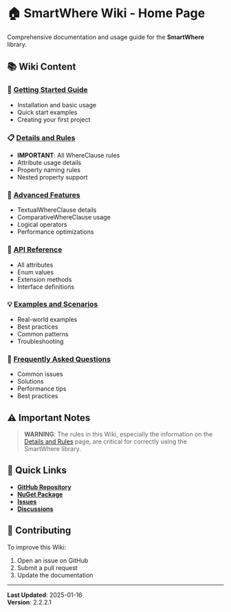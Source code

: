 # 🏠 SmartWhere Wiki - Home Page

Comprehensive documentation and usage guide for the **SmartWhere** library.

## 📚 Wiki Content

### 🚀 [Getting Started Guide](1.-Usage.md)
- Installation and basic usage
- Quick start examples
- Creating your first project

### 📋 [Details and Rules](2.-Details-and-Rules.md)
- **IMPORTANT**: All WhereClause rules
- Attribute usage details
- Property naming rules
- Nested property support

### 🔧 [Advanced Features](3.-Advanced-Features.md)
- TextualWhereClause details
- ComparativeWhereClause usage
- Logical operators
- Performance optimizations

### 📖 [API Reference](4.-API-Reference.md)
- All attributes
- Enum values
- Extension methods
- Interface definitions

### 💡 [Examples and Scenarios](5.-Examples-and-Scenarios.md)
- Real-world examples
- Best practices
- Common patterns
- Troubleshooting

### 🚨 [Frequently Asked Questions](6.-FAQ.md)
- Common issues
- Solutions
- Performance tips
- Best practices

## ⚠️ Important Notes

> **WARNING**: The rules in this Wiki, especially the information on the [Details and Rules](2.-Details-and-Rules.md) page, are critical for correctly using the SmartWhere library.

## 🔗 Quick Links

- **[GitHub Repository](https://github.com/byerlikaya/SmartWhere)**
- **[NuGet Package](https://www.nuget.org/packages/SmartWhere)**
- **[Issues](https://github.com/byerlikaya/SmartWhere/issues)**
- **[Discussions](https://github.com/byerlikaya/SmartWhere/discussions)**

## 📝 Contributing

To improve this Wiki:
1. Open an issue on GitHub
2. Submit a pull request
3. Update the documentation

---

**Last Updated**: 2025-01-16  
**Version**: 2.2.2.1
